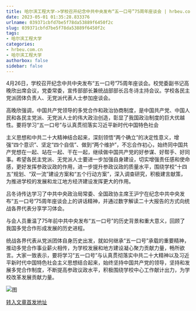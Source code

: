 ```yaml
---
title: 哈尔滨工程大学->学校召开纪念中共中央发布“五一口号”75周年座谈会 | hrbeu.com.cn
date: 2023-05-01 01:35:28.833376
urlname: 039371cbfd7be5f78da53889f6450f2c
slug: 039371cbfd7be5f78da53889f6450f2c
tags: 
- 哈尔滨工程大学
categories:
- hrbeu.com.cn
- 哈尔滨工程大学
authorbox: false
sidebar: false
---
```

4月26日，学校召开纪念中共中央发布“五一口号”75周年座谈会。校党委副书记高晚欣出席会议，党委常委，宣传部部长兼统战部部长吕冬诗主持会议。学校各民主党派团体负责人、无党派代表人士参加座谈会。

高晚欣强调，中国共产党领导的多党合作和政治协商制度，是中国共产党、中国人民和各民主党派、无党派人士的伟大政治创造，彰显了我国政治制度的巨大优越性。要将学习“五一口号”与认真贯彻落实习近平新时代中国特色社会
<!--more-->
主义思想和中共二十大精神结合起来，深刻领悟“两个确立”的决定性意义，增强“四个意识”、坚定“四个自信”、做到“两个维护”，不忘合作初心，始终同中国共产党想在一起、站在一起、干在一起，继续做中国共产党的好参谋、好帮手、好同事。希望各民主党派、无党派人士要进一步加强自身建设，切实增强责任感和使命感，更好发挥参政议政的作用，进一步提升参政议政的质量水平，围绕学校“十四五”规划、“双一流”建设方案和“五个行动方案”，深入调查研究，积极建言献策，为推进学校的发展和龙江地方经济建设发挥更大的作用。

吕冬诗传达学习了中共中央政治局常委、全国政协主席王沪宁在纪念中共中央发布“五一口号”75周年座谈会上的讲话精神，并通过数字解读二十大报告的方式向统战各界代表分享学习体会。

与会人员重温了75年前中共中央发布“五一口号”的历史背景和重大意义，回顾了我国多党合作形成发展的历史进程。

统战各界代表从党派团体自身历史出发，就如何继承“五一口号”承载的重要精神，推动多党合作事业薪火相传，为学校发展和地方建设凝心聚力贡献力量，畅所欲言。大家一致表示，要将学习“五一口号”与认真贯彻落实中共二十大精神以及习近平新时代中国特色社会主义思想结合起来，始终坚持中国共产党的领导，坚持和发展多党合作制度，不断提高参政议政水平，积极围绕学校中心工作献计出力，为学校改革发展贡献力量。

![图](http://gongxue.cn/__local/9/B1/BC/892D06D45D178CD0A885204103D_6D7E4E02_1775B.jpg)

[转入文章首发地址](http://gongxue.cn/info/1141/75530.htm)